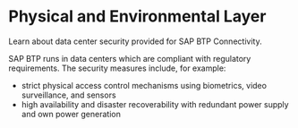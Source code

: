 <!-- loioa8bae56b47184ecaa54823327fe3ce49 -->

# Physical and Environmental Layer

Learn about data center security provided for SAP BTP Connectivity.

SAP BTP runs in data centers which are compliant with regulatory requirements. The security measures include, for example:

-   strict physical access control mechanisms using biometrics, video surveillance, and sensors
-   high availability and disaster recoverability with redundant power supply and own power generation


